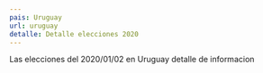 ```yaml
---
pais: Uruguay
url: uruguay
detalle: Detalle elecciones 2020
---
```

Las elecciones del 2020/01/02 en Uruguay detalle de informacion